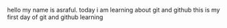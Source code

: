 hello my name is asraful. today i am learning about git and github 
this is my first day of git and github learning 
